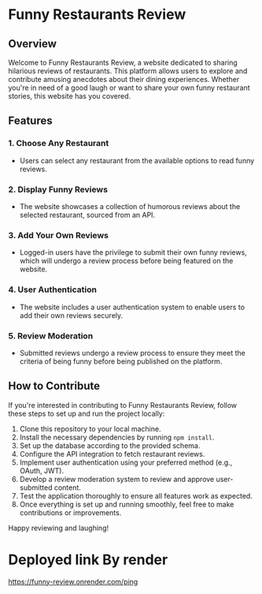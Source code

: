 # Funny Restaurants Review

## Overview

Welcome to Funny Restaurants Review, a website dedicated to sharing hilarious reviews of restaurants. This platform allows users to explore and contribute amusing anecdotes about their dining experiences. Whether you're in need of a good laugh or want to share your own funny restaurant stories, this website has you covered.

## Features

### 1. Choose Any Restaurant
   - Users can select any restaurant from the available options to read funny reviews.

### 2. Display Funny Reviews
   - The website showcases a collection of humorous reviews about the selected restaurant, sourced from an API.

### 3. Add Your Own Reviews
   - Logged-in users have the privilege to submit their own funny reviews, which will undergo a review process before being featured on the website.

### 4. User Authentication
   - The website includes a user authentication system to enable users to add their own reviews securely.

### 5. Review Moderation
   - Submitted reviews undergo a review process to ensure they meet the criteria of being funny before being published on the platform.

## How to Contribute

If you're interested in contributing to Funny Restaurants Review, follow these steps to set up and run the project locally:

1. Clone this repository to your local machine.
2. Install the necessary dependencies by running `npm install`.
3. Set up the database according to the provided schema.
4. Configure the API integration to fetch restaurant reviews.
5. Implement user authentication using your preferred method (e.g., OAuth, JWT).
6. Develop a review moderation system to review and approve user-submitted content.
7. Test the application thoroughly to ensure all features work as expected.
8. Once everything is set up and running smoothly, feel free to make contributions or improvements.

Happy reviewing and laughing!


# Deployed link By render
https://funny-review.onrender.com/ping